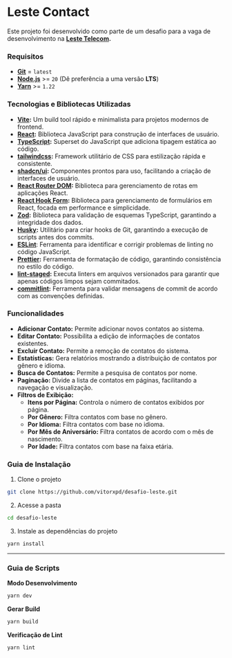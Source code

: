 # Leste Contact

Este projeto foi desenvolvido como parte de um desafio para a vaga de desenvolvimento na **[Leste Telecom](https://www.lestetelecom.com.br/).**

### Requisitos
- **[Git](https://git-scm.com/)** = `latest`
- **[Node.js](https://nodejs.org/)** >= `20` (Dê preferência a uma versão **LTS**)
- **[Yarn](https://yarnpkg.com/)** >= `1.22`

### Tecnologias e Bibliotecas Utilizadas

- **[Vite](https://vitejs.dev/):** Um build tool rápido e minimalista para projetos modernos de frontend.
- **[React](https://react.dev/):** Biblioteca JavaScript para construção de interfaces de usuário.
- **[TypeScript](https://www.typescriptlang.org/):** Superset do JavaScript que adiciona tipagem estática ao código.
- **[tailwindcss](https://tailwindcss.com/):** Framework utilitário de CSS para estilização rápida e consistente.
- **[shadcn/ui](https://ui.shadcn.com/):** Componentes prontos para uso, facilitando a criação de interfaces de usuário.
- **[React Router DOM](https://reactrouter.com/):** Biblioteca para gerenciamento de rotas em aplicações React.
- **[React Hook Form](https://www.react-hook-form.com/):** Biblioteca para gerenciamento de formulários em React, focada em performance e simplicidade.
- **[Zod](https://zod.dev/):** Biblioteca para validação de esquemas TypeScript, garantindo a integridade dos dados.
- **[Husky](https://typicode.github.io/husky/):** Utilitário para criar hooks de Git, garantindo a execução de scripts antes dos commits.
- **[ESLint](https://eslint.org/)**: Ferramenta para identificar e corrigir problemas de linting no código JavaScript.
- **[Prettier](https://prettier.io/):** Ferramenta de formatação de código, garantindo consistência no estilo do código.
- **[lint-staged](https://github.com/lint-staged/lint-staged):** Executa linters em arquivos versionados para garantir que apenas códigos limpos sejam commitados.
- **[commitlint](https://commitlint.js.org/):** Ferramenta para validar mensagens de commit de acordo com as convenções definidas.

### Funcionalidades

- **Adicionar Contato:** Permite adicionar novos contatos ao sistema.
- **Editar Contato:** Possibilita a edição de informações de contatos existentes.
- **Excluir Contato:** Permite a remoção de contatos do sistema.
- **Estatísticas:** Gera relatórios mostrando a distribuição de contatos por gênero e idioma.
- **Busca de Contatos:** Permite a pesquisa de contatos por nome.
- **Paginação:** Divide a lista de contatos em páginas, facilitando a navegação e visualização.
- **Filtros de Exibição:**
  - **Itens por Página:** Controla o número de contatos exibidos por página.
  - **Por Gênero:** Filtra contatos com base no gênero.
  - **Por Idioma:** Filtra contatos com base no idioma.
  - **Por Mês de Aniversário:** Filtra contatos de acordo com o mês de nascimento.
  - **Por Idade:** Filtra contatos com base na faixa etária.


### Guia de Instalação

1. Clone o projeto
```bash
git clone https://github.com/vitorxpd/desafio-leste.git
```

2. Acesse a pasta
```bash
cd desafio-leste
```

3. Instale as dependências do projeto
```bash
yarn install
```

---
### Guia de Scripts

**Modo Desenvolvimento**
```bash
yarn dev
```

**Gerar Build**
```bash
yarn build
```
**Verificação de Lint**
```bash
yarn lint
```
